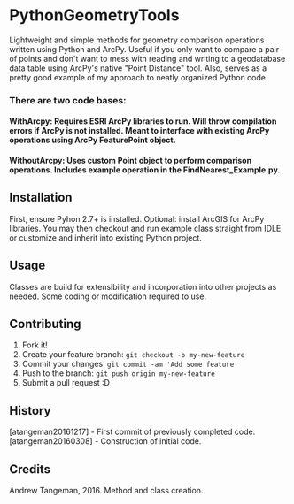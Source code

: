 
# PythonGeometryTools

Lightweight and simple methods for geometry comparison operations written using Python and ArcPy. Useful if you only want to compare a pair of points and don't want to mess with reading and writing to a geodatabase data table using ArcPy's native "Point Distance" tool. Also, serves as a pretty good example of my approach to neatly organized Python code.
 
### There are two code bases: 

#### WithArcpy: Requires ESRI ArcPy libraries to run. Will throw compilation errors if ArcPy is not installed. Meant to interface with existing ArcPy operations using ArcPy FeaturePoint object.

#### WithoutArcpy: Uses custom Point object to perform comparison operations. Includes example operation in the FindNearest_Example.py. 

## Installation

First, ensure Pyhon 2.7+ is installed. Optional: install ArcGIS for ArcPy libraries. You may then checkout and run example class straight from IDLE, or customize and inherit into existing Python project.

## Usage

Classes are build for extensibility and incorporation into other projects as needed. Some coding or modification required to use.

## Contributing
1. Fork it!
2. Create your feature branch: `git checkout -b my-new-feature`
3. Commit your changes: `git commit -am 'Add some feature'`
4. Push to the branch: `git push origin my-new-feature`
5. Submit a pull request :D

## History

[atangeman20161217] - First commit of previously completed code.
[atangeman20160308] - Construction of initial code.

## Credits

Andrew Tangeman, 2016. Method and class creation.
	
